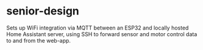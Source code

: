 # senior-design

Sets up WiFi integration via MQTT between an ESP32 and locally hosted Home Assistant server, using SSH to forward sensor and motor control data to and from the web-app.
